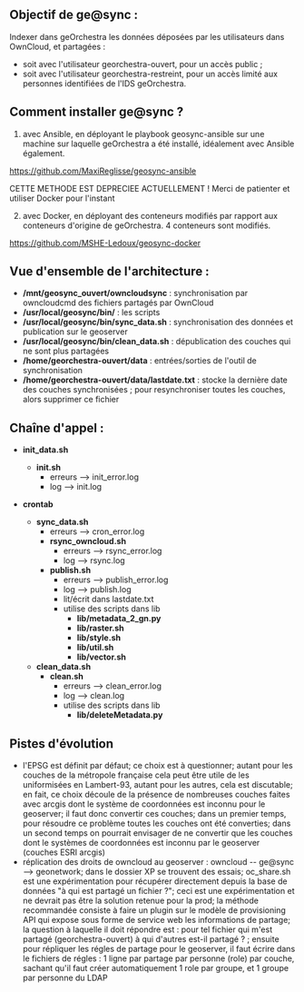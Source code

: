 Objectif de ge@sync :
---------------------
Indexer dans geOrchestra les données déposées par les utilisateurs dans OwnCloud, et partagées :
- soit avec l'utilisateur georchestra-ouvert, pour un accès public ; 
- soit avec l'utilisateur georchestra-restreint, pour un accès limité aux personnes identifiées de l'IDS geOrchestra.

Comment installer ge@sync ?
---------------------------

1. avec Ansible, en déployant le playbook geosync-ansible sur une machine sur laquelle geOrchestra a été installé, idéalement avec Ansible également.

https://github.com/MaxiReglisse/geosync-ansible

CETTE METHODE EST DEPRECIEE ACTUELLEMENT ! Merci de patienter et utiliser Docker pour l'instant

2. avec Docker, en déployant des conteneurs modifiés par rapport aux conteneurs d'origine de geOrchestra. 4 conteneurs sont modifiés.

https://github.com/MSHE-Ledoux/geosync-docker

Vue d'ensemble de l'architecture :
----------------------------------

* **/mnt/geosync_ouvert/owncloudsync**     : synchronisation par owncloudcmd des fichiers partagés par OwnCloud
* **/usr/local/geosync/bin/**              : les scripts
* **/usr/local/geosync/bin/sync_data.sh**  : synchronisation des données et publication sur le geoserver
* **/usr/local/geosync/bin/clean_data.sh** : dépublication des couches qui ne sont plus partagées
* **/home/georchestra-ouvert/data** : entrées/sorties de l'outil de synchronisation
* **/home/georchestra-ouvert/data/lastdate.txt** : stocke la dernière date des couches synchronisées ; pour resynchroniser toutes les couches, alors supprimer ce fichier

Chaîne d'appel :
----------------

* **init_data.sh**
  * **init.sh**
    * erreurs --> init_error.log
    * log --> init.log
  
* **crontab**
  * **sync_data.sh**
    * erreurs --> cron_error.log
    * **rsync_owncloud.sh**
      * erreurs --> rsync_error.log
      * log --> rsync.log
    * **publish.sh**
      * erreurs --> publish_error.log
      * log --> publish.log
      * lit/écrit dans lastdate.txt
      * utilise des scripts dans lib
        * **lib/metadata_2_gn.py**
        * **lib/raster.sh**
        * **lib/style.sh**
        * **lib/util.sh**
        * **lib/vector.sh**
  * **clean_data.sh**
    * **clean.sh**
      * erreurs --> clean_error.log
      * log --> clean.log
	  * utilise des scripts dans lib
	    * **lib/deleteMetadata.py**

Pistes d'évolution
------------------

* l'EPSG est définit par défaut; ce choix est à questionner; autant pour les couches de la métropole française cela peut être utile de les uniformisées en Lambert-93, autant pour les autres, cela est discutable; en fait, ce choix découle de la présence de nombreuses couches faites avec arcgis dont le système de coordonnées est inconnu pour le geoserver; il faut donc convertir ces couches; dans un premier temps, pour résoudre ce problème toutes les couches ont été converties; dans un second temps on pourrait envisager de ne convertir que les couches dont le systèmes de coordonnées est inconnu par le geoserver (couches ESRI arcgis)
* réplication des droits de owncloud au geoserver : owncloud -- ge@sync --> geonetwork; dans le dossier XP se trouvent des essais; oc_share.sh est une expérimentation pour récupérer directement depuis la base de données "à qui est partagé un fichier ?"; ceci est une expérimentation et ne devrait pas être la solution retenue pour la prod; la méthode recommandée consiste à faire un plugin sur le modèle de provisioning API qui expose sous forme de service web les informations de partage; la question à laquelle il doit répondre est : pour tel fichier qui m'est partagé (georchestra-ouvert) à qui d'autres est-il partagé ? ; ensuite  pour répliquer les régles de partage pour le geoserver, il faut écrire dans le fichiers de régles : 1 ligne par partage par personne (role) par couche, sachant qu'il faut créer automatiquement 1 role par groupe, et 1 groupe par personne du LDAP

